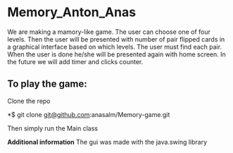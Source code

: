 # Memory_Anton_Anas
We are making a mamory-like game. The user can choose one of four levels. Then the user will be presented with number of pair flipped cards 
in a graphical interface based on which levels. The user must find each pair. When the user is done 
he/she will be presented again with home screen. 
In the future we will add timer and clicks counter. 


## To play the game:
Clone the repo

*$ git clone git@github.com:anasalm/Memory-game.git

Then simply run the Main  class

**Additional information**
The gui was made with the java.swing library
